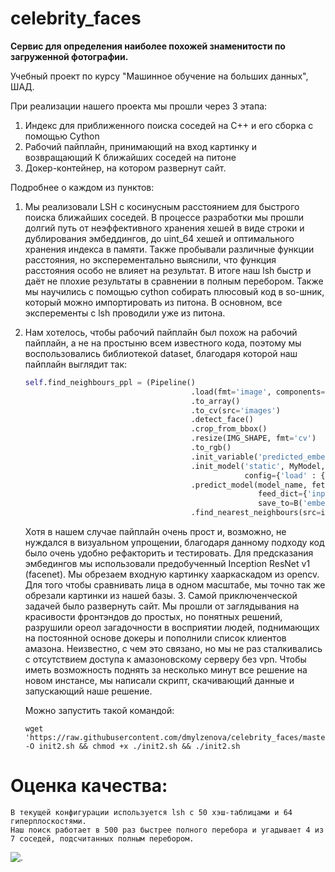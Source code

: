# celebrity_faces

**Сервис для определения наиболее похожей знаменитости по загруженной фотографии.**

Учебный проект по курсу "Машинное обучение на больших данных", ШАД.

При реализации нашего проекта мы прошли через 3 этапа:

1. Индекс для приближенного поиска соседей на С++ и его сборка с помощью Cython
2. Рабочий пайплайн, принимающий на вход картинку и возвращающий K ближайших соседей на питоне
3. Докер-контейнер, на котором развернут сайт.

Подробнее о каждом из пунктов:
1. Мы реализовали LSH c косинусным расстоянием для быстрого поиска ближайших соседей. В процессе разработки мы прошли долгий путь от неэффективного хранения хешей в виде строки и дублирования эмбеддингов, до uint_64 хешей и оптимального хранения индекса в памяти. Также пробывали различные функции расстояния, но эксперементально выяснили, что функция расстояния особо не влияет на результат. В итоге наш lsh быстр и даёт не плохие результаты в сравнении в полным перебором.
Также мы научились с помощью cython собирать плюсовый код в so-шник, который можно импортировать из питона. В основном, все эксперементы с lsh проводили уже из питона.
2. Нам хотелось, чтобы рабочий пайплайн был похож на рабочий пайплайн, а не на простыню всем известного кода, поэтому мы воспользовались библиотекой dataset, 	благодаря которой наш пайплайн выглядит так:

	```python
	self.find_neighbours_ppl = (Pipeline()
                                         .load(fmt='image', components='images')
                                         .to_array()
                                         .to_cv(src='images')
                                         .detect_face()
                                         .crop_from_bbox()
                                         .resize(IMG_SHAPE, fmt='cv')
                                         .to_rgb()
                                         .init_variable('predicted_embeddings', init_on_each_run=0)
                                         .init_model('static', MyModel, model_name,
                                                     config={'load' : {'path' : model_path, 'graph': model_name + '.meta', 'checkpoint' : checkpoint_path},  'build': False})
                                         .predict_model(model_name, fetches="embeddings:0",
                                                        feed_dict={'input:0' : B('images'), 'phase_train:0' : False},
                                                        save_to=B('embedding'), mode='w')
                                         .find_nearest_neighbours(src=index_path, k_neighbours=K_NEIGHBOURS))
    ```

    Хотя в нашем случае пайплайн очень прост и, возможно, не нуждался в визуальном упрощении, благодаря данному подходу код было очень удобно рефакторить и тестировать.
    Для предсказания эмбедингов мы использовали предобученный Inception ResNet v1 (facenet).
    Мы обрезаем входную картинку хааркаскадом из opencv. Для того чтобы сравнивать лица в одном масштабе, мы точно так же обрезали картинки из нашей базы. 
    3. Самой приключенческой задачей было развернуть сайт. Мы прошли от заглядывания на красивости фронтэндов до простых, но понятных решений, разрушили ореол загадочности в восприятии людей, поднимающих на постоянной основе докеры и пополнили список клиентов амазона.
    Неизвестно, с чем это связано, но мы не раз сталкивались с отсутствием доступа к амазоновскому серверу без vpn. Чтобы иметь возможность поднять за несколько минут все решение на новом инстансе, мы написали скрипт, скачивающий данные и запускающий наше решение.

    Можно запустить такой командой:
    ```
    wget 'https://raw.githubusercontent.com/dmylzenova/celebrity_faces/master/init2.sh' -O init2.sh && chmod +x ./init2.sh && ./init2.sh
    ```

# Оценка качества:
	В текущей конфигурации используется lsh c 50 хэш-таблицами и 64 гиперплоскостями.
	Наш поиск работает в 500 раз быстрее полного перебора и угадывает 4 из 7 соседей, подсчитанных полным перебором. 

![.](https://www.meme-arsenal.com/memes/7200565e5919d7525d4401da11655f05.jpg)
